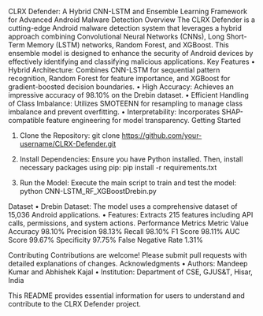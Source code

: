 CLRX Defender: A Hybrid CNN-LSTM and Ensemble Learning Framework for Advanced Android Malware Detection
Overview
The CLRX Defender is a cutting-edge Android malware detection system that leverages a hybrid approach combining Convolutional Neural Networks (CNNs), Long Short-Term Memory (LSTM) networks, Random Forest, and XGBoost. This ensemble model is designed to enhance the security of Android devices by effectively identifying and classifying malicious applications.
Key Features
•	Hybrid Architecture: Combines CNN-LSTM for sequential pattern recognition, Random Forest for feature importance, and XGBoost for gradient-boosted decision boundaries.
•	High Accuracy: Achieves an impressive accuracy of 98.10% on the Drebin dataset.
•	Efficient Handling of Class Imbalance: Utilizes SMOTEENN for resampling to manage class imbalance and prevent overfitting.
•	Interpretability: Incorporates SHAP-compatible feature engineering for model transparency.
Getting Started
1.	Clone the Repository:
git clone https://github.com/your-username/CLRX-Defender.git

2.	Install Dependencies:
Ensure you have Python installed. Then, install necessary packages using pip:
pip install -r requirements.txt

3.	Run the Model:
Execute the main script to train and test the model:
python CNN-LSTM_RF_XGBoostDrebin.py

Dataset
•	Drebin Dataset: The model uses a comprehensive dataset of 15,036 Android applications.
•	Features: Extracts 215 features including API calls, permissions, and system actions.
Performance Metrics
Metric	Value
Accuracy	98.10%
Precision	98.13%
Recall	98.10%
F1 Score	98.11%
AUC Score	99.67%
Specificity	97.75%
False Negative Rate	1.31%

Contributing
Contributions are welcome! Please submit pull requests with detailed explanations of changes.
Acknowledgments
•	Authors: Mandeep Kumar and Abhishek Kajal
•	Institution: Department of CSE, GJUS&T, Hisar, India
 
This README provides essential information for users to understand and contribute to the CLRX Defender project.
